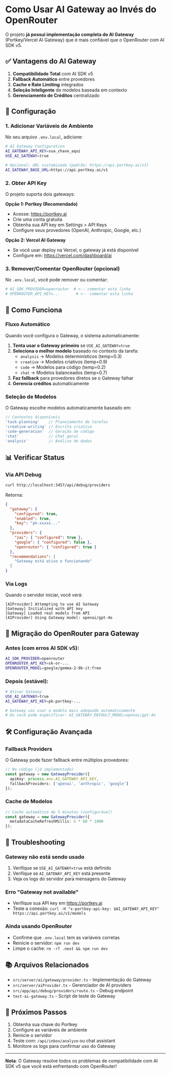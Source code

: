 # Como Usar AI Gateway ao Invés do OpenRouter

O projeto **já possui implementação completa do AI Gateway** (Portkey/Vercel AI Gateway) que é mais confiável que o OpenRouter com AI SDK v5.

## ✅ Vantagens do AI Gateway

1. **Compatibilidade Total** com AI SDK v5
2. **Fallback Automático** entre provedores
3. **Cache e Rate Limiting** integrados
4. **Seleção Inteligente** de modelos baseada em contexto
5. **Gerenciamento de Créditos** centralizado

## 🔧 Configuração

### 1. Adicionar Variáveis de Ambiente

No seu arquivo `.env.local`, adicione:

```bash
# AI Gateway Configuration
AI_GATEWAY_API_KEY=sua_chave_aqui
USE_AI_GATEWAY=true

# Opcional: URL customizada (padrão: https://api.portkey.ai/v1)
AI_GATEWAY_BASE_URL=https://api.portkey.ai/v1
```

### 2. Obter API Key

O projeto suporta dois gateways:

**Opção 1: Portkey (Recomendado)**
- Acesse: https://portkey.ai
- Crie uma conta gratuita
- Obtenha sua API key em Settings > API Keys
- Configure seus provedores (OpenAI, Anthropic, Google, etc.)

**Opção 2: Vercel AI Gateway**
- Se você usar deploy na Vercel, o gateway já está disponível
- Configure em: https://vercel.com/dashboard/ai

### 3. Remover/Comentar OpenRouter (opcional)

No `.env.local`, você pode remover ou comentar:

```bash
# AI_SDK_PROVIDER=openrouter  # <-- comentar esta linha
# OPENROUTER_API_KEY=...       # <-- comentar esta linha
```

## 🚀 Como Funciona

### Fluxo Automático

Quando você configura o Gateway, o sistema automaticamente:

1. **Tenta usar o Gateway primeiro** se `USE_AI_GATEWAY=true`
2. **Seleciona o melhor modelo** baseado no contexto da tarefa:
   - `analysis` → Modelos determinísticos (temp=0.3)
   - `creative` → Modelos criativos (temp=0.9)
   - `code` → Modelos para código (temp=0.2)
   - `chat` → Modelos balanceados (temp=0.7)
3. **Faz fallback** para provedores diretos se o Gateway falhar
4. **Gerencia créditos** automaticamente

### Seleção de Modelos

O Gateway escolhe modelos automaticamente baseado em:

```typescript
// Contextos disponíveis
'task-planning'    // Planejamento de tarefas
'creative-writing' // Escrita criativa
'code-generation'  // Geração de código
'chat'             // Chat geral
'analysis'         // Análise de dados
```

## 📊 Verificar Status

### Via API Debug

```bash
curl http://localhost:3457/api/debug/providers
```

Retorna:

```json
{
  "gateway": {
    "configured": true,
    "enabled": true,
    "key": "pk-xxxxx..."
  },
  "providers": {
    "zai": { "configured": true },
    "google": { "configured": false },
    "openrouter": { "configured": true }
  },
  "recommendations": [
    "Gateway está ativo e funcionando"
  ]
}
```

### Via Logs

Quando o servidor iniciar, você verá:

```
[AIProvider] Attempting to use AI Gateway
[Gateway] Initialized with API key
[Gateway] Loaded real models from API
[AIProvider] Using Gateway model: openai/gpt-4o
```

## 🔄 Migração do OpenRouter para Gateway

### Antes (com erros AI SDK v5):

```bash
AI_SDK_PROVIDER=openrouter
OPENROUTER_API_KEY=sk-or-...
OPENROUTER_MODEL=google/gemma-2-9b-it:free
```

### Depois (estável):

```bash
# Ativar Gateway
USE_AI_GATEWAY=true
AI_GATEWAY_API_KEY=pk-portkey-...

# Gateway vai usar o modelo mais adequado automaticamente
# Ou você pode especificar: AI_GATEWAY_DEFAULT_MODEL=openai/gpt-4o
```

## 🛠️ Configuração Avançada

### Fallback Providers

O Gateway pode fazer fallback entre múltiplos provedores:

```typescript
// No código (já implementado)
const gateway = new GatewayProvider({
  apiKey: process.env.AI_GATEWAY_API_KEY,
  fallbackProviders: ['openai', 'anthropic', 'google']
});
```

### Cache de Modelos

```typescript
// Cache automático de 5 minutos (configurável)
const gateway = new GatewayProvider({
  metadataCacheRefreshMillis: 5 * 60 * 1000
});
```

## 🐛 Troubleshooting

### Gateway não está sendo usado

1. Verifique se `USE_AI_GATEWAY=true` está definido
2. Verifique se `AI_GATEWAY_API_KEY` está presente
3. Veja os logs do servidor para mensagens do Gateway

### Erro "Gateway not available"

- Verifique sua API key em https://portkey.ai
- Teste a conexão: `curl -H "x-portkey-api-key: $AI_GATEWAY_API_KEY" https://api.portkey.ai/v1/models`

### Ainda usando OpenRouter

- Confirme que `.env.local` tem as variáveis corretas
- Reinicie o servidor: `npm run dev`
- Limpe o cache: `rm -rf .next && npm run dev`

## 📚 Arquivos Relacionados

- `src/server/ai/gateway/provider.ts` - Implementação do Gateway
- `src/server/aiProvider.ts` - Gerenciador de AI providers
- `src/app/api/debug/providers/route.ts` - Debug endpoint
- `test-ai-gateway.ts` - Script de teste do Gateway

## 🎯 Próximos Passos

1. Obtenha sua chave do Portkey
2. Configure as variáveis de ambiente
3. Reinicie o servidor
4. Teste com: `/api/inbox/analyze` ou chat assistant
5. Monitore os logs para confirmar uso do Gateway

---

**Nota**: O Gateway resolve todos os problemas de compatibilidade com AI SDK v5 que você está enfrentando com OpenRouter!
